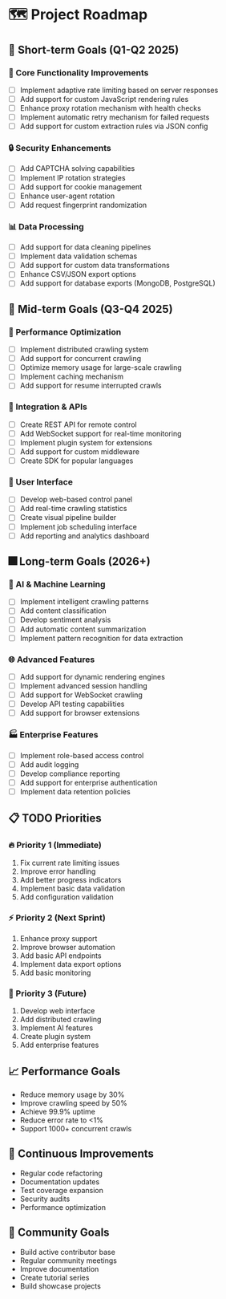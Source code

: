 # 🗺️ Project Roadmap

## 🎯 Short-term Goals (Q1-Q2 2025)

### 🔄 Core Functionality Improvements
- [ ] Implement adaptive rate limiting based on server responses
- [ ] Add support for custom JavaScript rendering rules
- [ ] Enhance proxy rotation mechanism with health checks
- [ ] Implement automatic retry mechanism for failed requests
- [ ] Add support for custom extraction rules via JSON config

### 🔒 Security Enhancements
- [ ] Add CAPTCHA solving capabilities
- [ ] Implement IP rotation strategies
- [ ] Add support for cookie management
- [ ] Enhance user-agent rotation
- [ ] Add request fingerprint randomization

### 📊 Data Processing
- [ ] Add support for data cleaning pipelines
- [ ] Implement data validation schemas
- [ ] Add support for custom data transformations
- [ ] Enhance CSV/JSON export options
- [ ] Add support for database exports (MongoDB, PostgreSQL)

## 🌟 Mid-term Goals (Q3-Q4 2025)

### 🚀 Performance Optimization
- [ ] Implement distributed crawling system
- [ ] Add support for concurrent crawling
- [ ] Optimize memory usage for large-scale crawling
- [ ] Implement caching mechanism
- [ ] Add support for resume interrupted crawls

### 🔌 Integration & APIs
- [ ] Create REST API for remote control
- [ ] Add WebSocket support for real-time monitoring
- [ ] Implement plugin system for extensions
- [ ] Add support for custom middleware
- [ ] Create SDK for popular languages

### 📱 User Interface
- [ ] Develop web-based control panel
- [ ] Add real-time crawling statistics
- [ ] Create visual pipeline builder
- [ ] Implement job scheduling interface
- [ ] Add reporting and analytics dashboard

## 🎆 Long-term Goals (2026+)

### 🤖 AI & Machine Learning
- [ ] Implement intelligent crawling patterns
- [ ] Add content classification
- [ ] Develop sentiment analysis
- [ ] Add automatic content summarization
- [ ] Implement pattern recognition for data extraction

### 🌐 Advanced Features
- [ ] Add support for dynamic rendering engines
- [ ] Implement advanced session handling
- [ ] Add support for WebSocket crawling
- [ ] Develop API testing capabilities
- [ ] Add support for browser extensions

### 🏭 Enterprise Features
- [ ] Implement role-based access control
- [ ] Add audit logging
- [ ] Develop compliance reporting
- [ ] Add support for enterprise authentication
- [ ] Implement data retention policies

## 📋 TODO Priorities

### 🔥 Priority 1 (Immediate)
1. Fix current rate limiting issues
2. Improve error handling
3. Add better progress indicators
4. Implement basic data validation
5. Add configuration validation

### ⚡ Priority 2 (Next Sprint)
1. Enhance proxy support
2. Improve browser automation
3. Add basic API endpoints
4. Implement data export options
5. Add basic monitoring

### 🌟 Priority 3 (Future)
1. Develop web interface
2. Add distributed crawling
3. Implement AI features
4. Create plugin system
5. Add enterprise features

## 📈 Performance Goals
- Reduce memory usage by 30%
- Improve crawling speed by 50%
- Achieve 99.9% uptime
- Reduce error rate to <1%
- Support 1000+ concurrent crawls

## 🔄 Continuous Improvements
- Regular code refactoring
- Documentation updates
- Test coverage expansion
- Security audits
- Performance optimization

## 🤝 Community Goals
- Build active contributor base
- Regular community meetings
- Improve documentation
- Create tutorial series
- Build showcase projects
